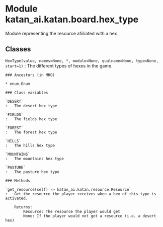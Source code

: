 Module katan_ai.katan.board.hex_type
====================================
Module representing the resource afiiliated with a hex

Classes
-------

`HexType(value, names=None, *, module=None, qualname=None, type=None, start=1)`
:   The different types of hexes in the game.

    ### Ancestors (in MRO)

    * enum.Enum

    ### Class variables

    `DESERT`
    :   The desert hex type

    `FIELDS`
    :   The fields hex type

    `FOREST`
    :   The forest hex type

    `HILLS`
    :   The hills hex type

    `MOUNTAINS`
    :   The mountains hex type

    `PASTURE`
    :   The pasture hex type

    ### Methods

    `get_resource(self) ‑> katan_ai.katan.resource.Resource`
    :   Get the resource the player receives when a hex of this type is activated.

        Returns:
            Resource: The resource the player would get
            None: If the player would not get a resource (i.e. a desert hex)
